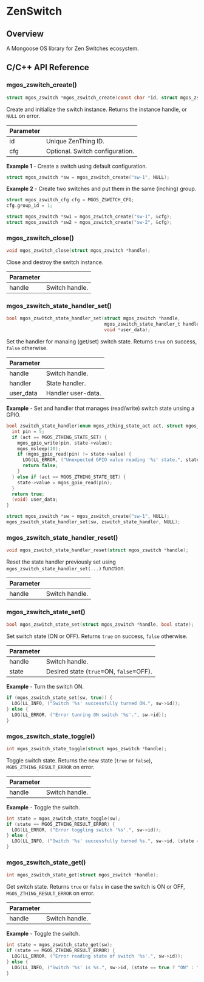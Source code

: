 # ZenSwitch
## Overview
A Mongoose OS library for Zen Switches ecosystem.
## C/C++ API Reference
### mgos_zswitch_create()
```c
struct mgos_zswitch *mgos_zswitch_create(const char *id, struct mgos_zswitch_cfg *cfg);
```
Create and initialize the switch instance. Returns the instance handle, or `NULL` on error.

|Parameter||
|--|--|
|id|Unique ZenThing ID.|
|cfg|Optional. Switch configuration.|

**Example 1** - Create a switch using default configuration.
```c
struct mgos_zswitch *sw = mgos_zswitch_create("sw-1", NULL);
```
**Example 2** - Create two switches and put them in the same (inching) group.
```c
struct mgos_zswitch_cfg cfg = MGOS_ZSWITCH_CFG;
cfg.group_id = 1;

struct mgos_zswitch *sw1 = mgos_zswitch_create("sw-1", &cfg);
struct mgos_zswitch *sw2 = mgos_zswitch_create("sw-2", &cfg);
```
### mgos_zswitch_close()
```c
void mgos_zswitch_close(struct mgos_zswitch *handle);
```
Close and destroy the switch instance.

|Parameter||
|--|--|
|handle|Switch handle.|
### mgos_zswitch_state_handler_set()
```c
bool mgos_zswitch_state_handler_set(struct mgos_zswitch *handle,
                                    mgos_zswitch_state_handler_t handler,
                                    void *user_data);
```
Set the handler for manaing (get/set) switch state. Returns `true` on success, `false` otherwise.  

|Parameter||
|--|--|
|handle|Switch handle.|
|handler|State handler.|
|user_data|Handler user-data.|

**Example** - Set and handler that manages (read/write) switch state unsing a GPIO.
```c
bool zswitch_state_handler(enum mgos_zthing_state_act act, struct mgos_zswitch_state *state, void *user_data) {
  int pin = 5;
  if (act == MGOS_ZTHING_STATE_SET) {
    mgos_gpio_write(pin, state->value);
    mgos_msleep(10);
    if (mgos_gpio_read(pin) != state->value) {
      LOG(LL_ERROR, ("Unexpected GPIO value reading '%s' state.", state->handle->id));
      return false;
    }
  } else if (act == MGOS_ZTHING_STATE_GET) {
    state->value = mgos_gpio_read(pin);
  }
  return true;
  (void) user_data;
}

struct mgos_zswitch *sw = mgos_zswitch_create("sw-1", NULL);
mgos_zswitch_state_handler_set(sw, zswitch_state_handler, NULL);
```
### mgos_zswitch_state_handler_reset()
```c
void mgos_zswitch_state_handler_reset(struct mgos_zswitch *handle);
```
Reset the state handler previously set using `mgos_zswitch_state_handler_set(...)` function.

|Parameter||
|--|--|
|handle|Switch handle.|
### mgos_zswitch_state_set()
```c
bool mgos_zswitch_state_set(struct mgos_zswitch *handle, bool state);
```
Set switch state (ON or OFF). Returns `true` on success, `false` otherwise.  

|Parameter||
|--|--|
|handle|Switch handle.|
|state|Desired state (`true`=ON, `false`=OFF).|

**Example** - Turn the switch ON.
```c
if (mgos_zswitch_state_set(sw, true)) {
  LOG(LL_INFO, ("Switch '%s' successfully turned ON.", sw->id));
} else {
  LOG(LL_ERROR, ("Error tunring ON switch '%s'.", sw->id));
}
```
### mgos_zswitch_state_toggle()
```c
int mgos_zswitch_state_toggle(struct mgos_zswitch *handle);
```
Toggle switch state. Returns the new state (`true` or `false`), `MGOS_ZTHING_RESULT_ERROR` on error.  

|Parameter||
|--|--|
|handle|Switch handle.|

**Example** - Toggle the switch.
```c
int state = mgos_zswitch_state_toggle(sw);
if (state == MGOS_ZTHING_RESULT_ERROR) {
  LOG(LL_ERROR, ("Error toggling switch '%s'.", sw->id));
} else {
  LOG(LL_INFO, ("Switch '%s' successfully turned %s.", sw->id, (state == true ? "ON" : "OFF")));
}
```
### mgos_zswitch_state_get()
```c
int mgos_zswitch_state_get(struct mgos_zswitch *handle);
```
Get switch state. Returns `true` or `false` in case the switch is ON or OFF, `MGOS_ZTHING_RESULT_ERROR` on error.  

|Parameter||
|--|--|
|handle|Switch handle.|

**Example** - Toggle the switch.
```c
int state = mgos_zswitch_state_get(sw);
if (state == MGOS_ZTHING_RESULT_ERROR) {
  LOG(LL_ERROR, ("Error reading state of switch '%s'.", sw->id));
} else {
  LOG(LL_INFO, ("Switch '%s' is %s.", sw->id, (state == true ? "ON" : "OFF")));
}
```

